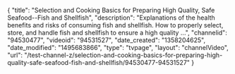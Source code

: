 {
    "title": "Selection and Cooking Basics for Preparing High Quality, Safe Seafood--Fish and Shellfish",
    "description": "Explanations of the health benefits and risks of consuming fish and shellfish. How to properly select, store, and handle fish and shellfish to ensure a high quality ...",
    "channelid": "94530477",
    "videoid": "94531527",
    "date_created": "1358204625",
    "date_modified": "1495683866",
    "type": "tvpage",
    "layout": "channelVideo",
    "url": "\/test-channel-z\/selection-and-cooking-basics-for-preparing-high-quality-safe-seafood-fish-and-shellfish\/94530477-94531527"
}